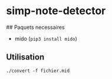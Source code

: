 # simp-note-detector

## Paquets necessaires
- mido (`pip3 install mido`)

## Utilisation

`./convert -f fichier.mid`